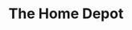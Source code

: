 ---
title: "The Home Depot"
url: /los-angeles/the-home-depot-west-slauson-avenue/
shop: Baumarkt
---